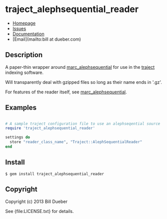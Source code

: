 # traject_alephsequential_reader

* [Homepage](https://github.com/billdueber/traject_alephsequential_reader#readme)
* [Issues](https://github.com/billdueber/traject_alephsequential_reader/issues)
* [Documentation](http://rubydoc.info/gems/traject_alephsequential_reader/frames)
* [Email](mailto:bill at dueber.com)

## Description

A paper-thin wrapper around [marc_alephsequential](http://github.com/billdueberb/marc_alephsequential) for use in the
[traject](http://github.com/jrochkind/traject/) indexing software.

Will transparently deal with gzipped files so long as their name ends in '.gz'.

For features of the reader itself, see [marc_alephsequential](http://github.com/billdueberb/marc_alephsequential).


## Examples

```ruby

# A sample traject configuration file to use an alephseqential source
require 'traject_alephsequential_reader'

settings do
  store "reader_class_name", "Traject::AlephSequentialReader"
end
```

## Install

    $ gem install traject_alephsequential_reader

## Copyright

Copyright (c) 2013 Bill Dueber

See {file:LICENSE.txt} for details.
